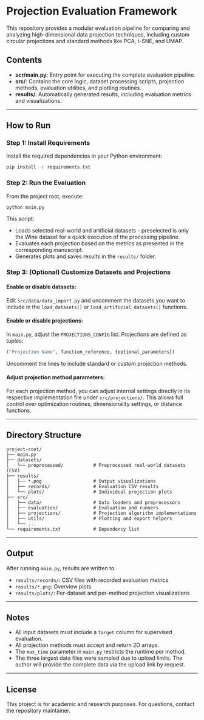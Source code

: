 # Projection Evaluation Framework

This repository provides a modular evaluation pipeline for comparing and analyzing high-dimensional data projection techniques, including custom circular projections and standard methods like PCA, t-SNE, and UMAP.

## Contents

- **scr/main.py**: Entry point for executing the complete evaluation pipeline.
- **src/**: Contains the core logic, dataset processing scripts, projection methods, evaluation utilities, and plotting routines.
- **results/**: Automatically generated results, including evaluation metrics and visualizations.

---

## How to Run

### Step 1: Install Requirements
Install the required dependencies in your Python environment:
```bash
pip install -r requirements.txt
```

### Step 2: Run the Evaluation
From the project root, execute:
```bash
python main.py
```
This script:
- Loads selected real-world and artificial datasets - preselected is only the Wine dataset for a quick execution of the processing pipeline.
- Evaluates each projection based on the metrics as presented in the corresponding manuscript.
- Generates plots and saves results in the `results/` folder.

### Step 3: (Optional) Customize Datasets and Projections

#### Enable or disable datasets:
Edit `src/data/data_import.py` and uncomment the datasets you want to include in the `load_datasets()` or `load_artificial_datasets()` functions.

#### Enable or disable projections:
In `main.py`, adjust the `PROJECTIONS_CONFIG` list. Projections are defined as tuples:
```python
("Projection Name", function_reference, {optional_parameters})
```
Uncomment the lines to include standard or custom projection methods.

#### Adjust projection method parameters:
For each projection method, you can adjust internal settings directly in its respective implementation file under `src/projections/`. This allows full control over optimization routines, dimensionality settings, or distance functions.

---

## Directory Structure
```
project-root/
├── main.py
├── datasets/
│   └── preprocessed/           # Preprocessed real-world datasets (CSV)
├── results/
│   ├── *.png                   # Output visualizations
│   ├── records/                # Evaluation CSV results
│   └── plots/                  # Individual projection plots
├── src/
│   ├── data/                   # Data loaders and preprocessors
│   ├── evaluation/             # Evaluation and runners
│   ├── projections/            # Projection algorithm implementations
│   ├── utils/                  # Plotting and export helpers
│   └── ...
└── requirements.txt            # Dependency list
```

---

## Output
After running `main.py`, results are written to:

- `results/records/`: CSV files with recorded evaluation metrics
- `results/*.png`: Overview plots
- `results/plots/`: Per-dataset and per-method projection visualizations

---

## Notes
- All input datasets must include a `target` column for supervised evaluation.
- All projection methods must accept and return 2D arrays.
- The `max_time` parameter in `main.py` restricts the runtime per method.
- The three largest data files were sampled due to upload limits. The author will provide the complete data via the upload link by request. 

---

## License
This project is for academic and research purposes. For questions, contact the repository maintainer.

